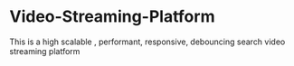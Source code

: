 # Video-Streaming-Platform
This is a high scalable , performant, responsive, debouncing search video streaming platform
